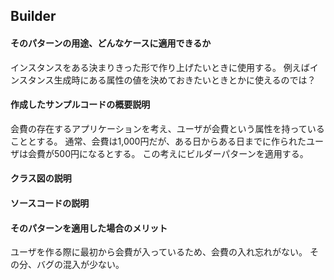 ## Builder

#### そのパターンの用途、どんなケースに適用できるか
インスタンスをある決まりきった形で作り上げたいときに使用する。
例えばインスタンス生成時にある属性の値を決めておきたいときとかに使えるのでは？

#### 作成したサンプルコードの概要説明
会費の存在するアプリケーションを考え、ユーザが会費という属性を持っていることとする。
通常、会費は1,000円だが、ある日からある日までに作られたユーザは会費が500円になるとする。
この考えにビルダーパターンを適用する。

#### クラス図の説明

#### ソースコードの説明

#### そのパターンを適用した場合のメリット
ユーザを作る際に最初から会費が入っているため、会費の入れ忘れがない。
その分、バグの混入が少ない。
